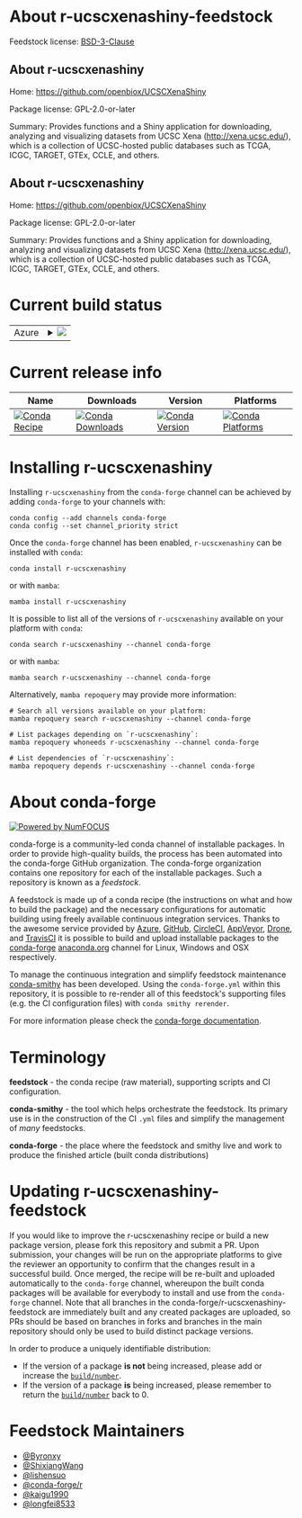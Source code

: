 About r-ucscxenashiny-feedstock
===============================

Feedstock license: [BSD-3-Clause](https://github.com/conda-forge/r-ucscxenashiny-feedstock/blob/main/LICENSE.txt)


About r-ucscxenashiny
---------------------

Home: https://github.com/openbiox/UCSCXenaShiny

Package license: GPL-2.0-or-later

Summary: Provides functions and a Shiny application for downloading, analyzing and visualizing datasets from UCSC Xena (<http://xena.ucsc.edu/>), which is a collection of UCSC-hosted public databases such as TCGA, ICGC, TARGET, GTEx, CCLE, and others.

About r-ucscxenashiny
---------------------

Home: https://github.com/openbiox/UCSCXenaShiny

Package license: GPL-2.0-or-later

Summary: Provides functions and a Shiny application for downloading, analyzing and visualizing datasets from UCSC Xena (<http://xena.ucsc.edu/>), which is a collection of UCSC-hosted public databases such as TCGA, ICGC, TARGET, GTEx, CCLE, and others.

Current build status
====================


<table>
    
  <tr>
    <td>Azure</td>
    <td>
      <details>
        <summary>
          <a href="https://dev.azure.com/conda-forge/feedstock-builds/_build/latest?definitionId=13545&branchName=main">
            <img src="https://dev.azure.com/conda-forge/feedstock-builds/_apis/build/status/r-ucscxenashiny-feedstock?branchName=main">
          </a>
        </summary>
        <table>
          <thead><tr><th>Variant</th><th>Status</th></tr></thead>
          <tbody><tr>
              <td>linux_64_r_base4.2</td>
              <td>
                <a href="https://dev.azure.com/conda-forge/feedstock-builds/_build/latest?definitionId=13545&branchName=main">
                  <img src="https://dev.azure.com/conda-forge/feedstock-builds/_apis/build/status/r-ucscxenashiny-feedstock?branchName=main&jobName=linux&configuration=linux%20linux_64_r_base4.2" alt="variant">
                </a>
              </td>
            </tr><tr>
              <td>linux_64_r_base4.3</td>
              <td>
                <a href="https://dev.azure.com/conda-forge/feedstock-builds/_build/latest?definitionId=13545&branchName=main">
                  <img src="https://dev.azure.com/conda-forge/feedstock-builds/_apis/build/status/r-ucscxenashiny-feedstock?branchName=main&jobName=linux&configuration=linux%20linux_64_r_base4.3" alt="variant">
                </a>
              </td>
            </tr><tr>
              <td>osx_64_r_base4.2</td>
              <td>
                <a href="https://dev.azure.com/conda-forge/feedstock-builds/_build/latest?definitionId=13545&branchName=main">
                  <img src="https://dev.azure.com/conda-forge/feedstock-builds/_apis/build/status/r-ucscxenashiny-feedstock?branchName=main&jobName=osx&configuration=osx%20osx_64_r_base4.2" alt="variant">
                </a>
              </td>
            </tr><tr>
              <td>osx_64_r_base4.3</td>
              <td>
                <a href="https://dev.azure.com/conda-forge/feedstock-builds/_build/latest?definitionId=13545&branchName=main">
                  <img src="https://dev.azure.com/conda-forge/feedstock-builds/_apis/build/status/r-ucscxenashiny-feedstock?branchName=main&jobName=osx&configuration=osx%20osx_64_r_base4.3" alt="variant">
                </a>
              </td>
            </tr><tr>
              <td>win_64</td>
              <td>
                <a href="https://dev.azure.com/conda-forge/feedstock-builds/_build/latest?definitionId=13545&branchName=main">
                  <img src="https://dev.azure.com/conda-forge/feedstock-builds/_apis/build/status/r-ucscxenashiny-feedstock?branchName=main&jobName=win&configuration=win%20win_64_" alt="variant">
                </a>
              </td>
            </tr>
          </tbody>
        </table>
      </details>
    </td>
  </tr>
</table>

Current release info
====================

| Name | Downloads | Version | Platforms |
| --- | --- | --- | --- |
| [![Conda Recipe](https://img.shields.io/badge/recipe-r--ucscxenashiny-green.svg)](https://anaconda.org/conda-forge/r-ucscxenashiny) | [![Conda Downloads](https://img.shields.io/conda/dn/conda-forge/r-ucscxenashiny.svg)](https://anaconda.org/conda-forge/r-ucscxenashiny) | [![Conda Version](https://img.shields.io/conda/vn/conda-forge/r-ucscxenashiny.svg)](https://anaconda.org/conda-forge/r-ucscxenashiny) | [![Conda Platforms](https://img.shields.io/conda/pn/conda-forge/r-ucscxenashiny.svg)](https://anaconda.org/conda-forge/r-ucscxenashiny) |

Installing r-ucscxenashiny
==========================

Installing `r-ucscxenashiny` from the `conda-forge` channel can be achieved by adding `conda-forge` to your channels with:

```
conda config --add channels conda-forge
conda config --set channel_priority strict
```

Once the `conda-forge` channel has been enabled, `r-ucscxenashiny` can be installed with `conda`:

```
conda install r-ucscxenashiny
```

or with `mamba`:

```
mamba install r-ucscxenashiny
```

It is possible to list all of the versions of `r-ucscxenashiny` available on your platform with `conda`:

```
conda search r-ucscxenashiny --channel conda-forge
```

or with `mamba`:

```
mamba search r-ucscxenashiny --channel conda-forge
```

Alternatively, `mamba repoquery` may provide more information:

```
# Search all versions available on your platform:
mamba repoquery search r-ucscxenashiny --channel conda-forge

# List packages depending on `r-ucscxenashiny`:
mamba repoquery whoneeds r-ucscxenashiny --channel conda-forge

# List dependencies of `r-ucscxenashiny`:
mamba repoquery depends r-ucscxenashiny --channel conda-forge
```


About conda-forge
=================

[![Powered by
NumFOCUS](https://img.shields.io/badge/powered%20by-NumFOCUS-orange.svg?style=flat&colorA=E1523D&colorB=007D8A)](https://numfocus.org)

conda-forge is a community-led conda channel of installable packages.
In order to provide high-quality builds, the process has been automated into the
conda-forge GitHub organization. The conda-forge organization contains one repository
for each of the installable packages. Such a repository is known as a *feedstock*.

A feedstock is made up of a conda recipe (the instructions on what and how to build
the package) and the necessary configurations for automatic building using freely
available continuous integration services. Thanks to the awesome service provided by
[Azure](https://azure.microsoft.com/en-us/services/devops/), [GitHub](https://github.com/),
[CircleCI](https://circleci.com/), [AppVeyor](https://www.appveyor.com/),
[Drone](https://cloud.drone.io/welcome), and [TravisCI](https://travis-ci.com/)
it is possible to build and upload installable packages to the
[conda-forge](https://anaconda.org/conda-forge) [anaconda.org](https://anaconda.org/)
channel for Linux, Windows and OSX respectively.

To manage the continuous integration and simplify feedstock maintenance
[conda-smithy](https://github.com/conda-forge/conda-smithy) has been developed.
Using the ``conda-forge.yml`` within this repository, it is possible to re-render all of
this feedstock's supporting files (e.g. the CI configuration files) with ``conda smithy rerender``.

For more information please check the [conda-forge documentation](https://conda-forge.org/docs/).

Terminology
===========

**feedstock** - the conda recipe (raw material), supporting scripts and CI configuration.

**conda-smithy** - the tool which helps orchestrate the feedstock.
                   Its primary use is in the construction of the CI ``.yml`` files
                   and simplify the management of *many* feedstocks.

**conda-forge** - the place where the feedstock and smithy live and work to
                  produce the finished article (built conda distributions)


Updating r-ucscxenashiny-feedstock
==================================

If you would like to improve the r-ucscxenashiny recipe or build a new
package version, please fork this repository and submit a PR. Upon submission,
your changes will be run on the appropriate platforms to give the reviewer an
opportunity to confirm that the changes result in a successful build. Once
merged, the recipe will be re-built and uploaded automatically to the
`conda-forge` channel, whereupon the built conda packages will be available for
everybody to install and use from the `conda-forge` channel.
Note that all branches in the conda-forge/r-ucscxenashiny-feedstock are
immediately built and any created packages are uploaded, so PRs should be based
on branches in forks and branches in the main repository should only be used to
build distinct package versions.

In order to produce a uniquely identifiable distribution:
 * If the version of a package **is not** being increased, please add or increase
   the [``build/number``](https://docs.conda.io/projects/conda-build/en/latest/resources/define-metadata.html#build-number-and-string).
 * If the version of a package **is** being increased, please remember to return
   the [``build/number``](https://docs.conda.io/projects/conda-build/en/latest/resources/define-metadata.html#build-number-and-string)
   back to 0.

Feedstock Maintainers
=====================

* [@Byronxy](https://github.com/Byronxy/)
* [@ShixiangWang](https://github.com/ShixiangWang/)
* [@lishensuo](https://github.com/lishensuo/)
* [@conda-forge/r](https://github.com/conda-forge/r/)
* [@kaigu1990](https://github.com/kaigu1990/)
* [@longfei8533](https://github.com/longfei8533/)

